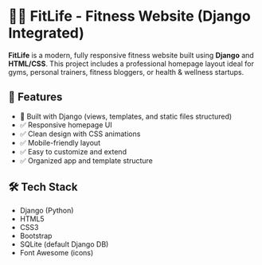 # 🏋️‍♂️ FitLife - Fitness Website (Django Integrated)

**FitLife** is a modern, fully responsive fitness website built using **Django** and **HTML/CSS**. This project includes a professional homepage layout ideal for gyms, personal trainers, fitness bloggers, or health & wellness startups.

## 🚀 Features

- 🔧 Built with Django (views, templates, and static files structured)
- ✅ Responsive homepage UI
- ✅ Clean design with CSS animations
- ✅ Mobile-friendly layout
- ✅ Easy to customize and extend
- ✅ Organized app and template structure

## 🛠️ Tech Stack

- Django (Python)
- HTML5
- CSS3
- Bootstrap
- SQLite (default Django DB)
- Font Awesome (icons)

